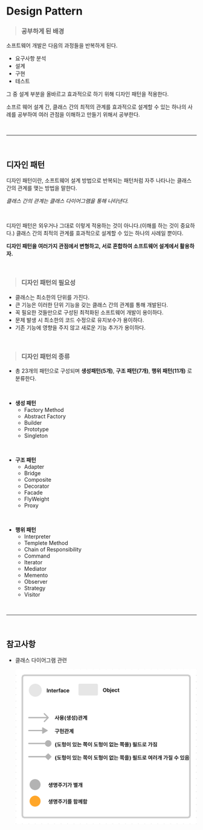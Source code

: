 # **Design Pattern**

>### **공부하게 된 배경**

소프트웨어 개발은 다음의 과정들을 반복하게 된다.
- 요구사항 분석
- 설계
- 구현
- 테스트

그 중 설계 부분을 올바르고 효과적으로 하기 위해 디자인 패턴을 적용한다.

소프르 웨어 설계 간, 클래스 간의 최적의 관계를 효과적으로 설계할 수 있는 하나의 사례를 공부하여 여러 관점을 이해하고 만들기 위해서 공부한다.

<br><hr><br>

## **디자인 패턴**

디자인 패턴이란, 소프트웨어 설계 방법으로 반복되는 패턴처럼 자주 나타나는 클래스 간의 관계를 맺는 방법을 말한다. 

*클래스 간의 관계는 클래스 다이어그램을 통해 나타낸다.*

<br>

디자인 패턴은 외우거나 그대로 이렇게 적용하는 것이 아니다.(이해를 하는 것이 중요하다.) 클래스 간의 최적의 관계를 효과적으로 설계할 수 있는 하나의 사례일 뿐이다.

**디자인 패턴을 여러가지 관점에서 변형하고, 서로 혼합하여 소프트웨어 설계에서 활용하자.**

<br>

>### **디자인 패턴의 필요성**
- 클래스는 최소한의 단위를 가진다.
- 큰 기능은 이러한 단위 기능을 갖는 클래스 간의 관계를 통해 개발된다.
- 꼭 필요한 것들만으로 구성된 최적화된 소프트웨어 개발이 용이하다.
- 문제 발생 시 최소한의 코드 수정으로 유지보수가 용이하다.
- 기존 기능에 영향을 주지 않고 새로운 기능 추가가 용이하다.

<br>

> ### **디자인 패턴의 종류**
- 총 23개의 패턴으로 구성되며 **생성패턴(5개)**, **구조 패턴(7개)**, **행위 패턴(11개)** 로 분류한다.

<br>

- **생성 패턴**
    - Factory Method
    - Abstract Factory
    - Builder
    - Prototype
    - Singleton

<br>

- **구조 패턴**
    - Adapter
    - Bridge
    - Composite
    - Decorator
    - Facade
    - FlyWeight
    - Proxy

<br>

- **행위 패턴**
    - Interpreter
    - Templete Method
    - Chain of Responsibility
    - Command
    - Iterator
    - Mediator
    - Memento
    - Observer
    - Strategy
    - Visitor

<br><hr><br>

## **참고사항**

- 클래스 다이어그램 관련
    
    ![diagram-explain.png](/img/diagram-explain.png)
